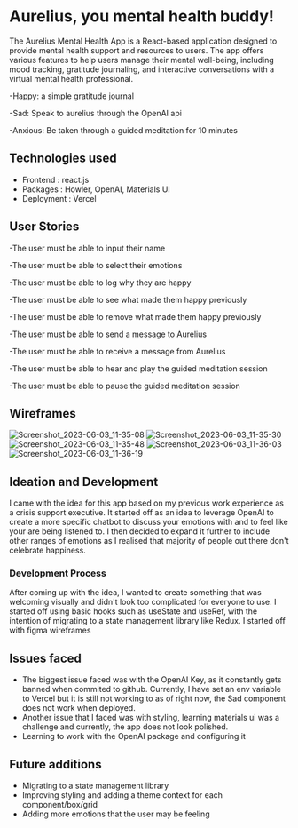 # Aurelius, you mental health buddy! 
The Aurelius Mental Health App is a React-based application designed to provide mental health support and resources to users. The app offers various features to help users manage their mental well-being, including mood tracking, gratitude journaling, and interactive conversations with a virtual mental health professional.

-Happy: a simple gratitude journal 

-Sad: Speak to aurelius through the OpenAI api

-Anxious: Be taken through a guided meditation for 10 minutes 

## Technologies used 
- Frontend : react.js 
- Packages : Howler, OpenAI, Materials UI 
- Deployment : Vercel

## User Stories 
-The user must be able to input their name 

-The user must be able to select their emotions

-The user must be able to log why they are happy 

-The user must be able to see what made them happy previously 

-The user must be able to remove what made them happy previously 

-The user must be able to send a message to Aurelius 

-The user must be able to receive a message from Aurelius 

-The user must be able to hear and play the guided meditation session 

-The user must be able to pause the guided meditation session 

## Wireframes
![Screenshot_2023-06-03_11-35-08](https://github.com/shahirsiraj/seif-project2-Aurelius/assets/125945242/ebddea31-69fb-433b-b0e5-9d83ce40d108)
![Screenshot_2023-06-03_11-35-30](https://github.com/shahirsiraj/seif-project2-Aurelius/assets/125945242/8559981c-21b9-4760-ac92-38c8836a49c1)
![Screenshot_2023-06-03_11-35-48](https://github.com/shahirsiraj/seif-project2-Aurelius/assets/125945242/2e3721e8-4c95-4e5f-83c2-915723815607)
![Screenshot_2023-06-03_11-36-03](https://github.com/shahirsiraj/seif-project2-Aurelius/assets/125945242/68005ae9-1098-49b7-91a8-30661e578b87)
![Screenshot_2023-06-03_11-36-19](https://github.com/shahirsiraj/seif-project2-Aurelius/assets/125945242/0603715a-138d-4fcc-b316-2d97ffd4d48e)



## Ideation and Development
I came with the idea for this app based on my previous work experience as a crisis support executive. It started off as an idea to leverage OpenAI to create a more specific chatbot to discuss your emotions with and to feel like your are being listened to. I then decided to expand it further to include other ranges of emotions as I realised that majority of people out there don't celebrate happiness. 

### Development Process
After coming up with the idea, I wanted to create something that was welcoming visually and didn't look too complicated for everyone to use. I started off using basic hooks such as useState and useRef, with the intention of migrating to a state management library like Redux. I started off with figma wireframes


## Issues faced
- The biggest issue faced was with the OpenAI Key, as it constantly gets banned when commited to github. Currently, I have set an env variable to Vercel but it is still not working to as of right now, the Sad component does not work when deployed.
- Another issue that I faced was with styling, learning materials ui was a challenge and currently, the app does not look polished. 
- Learning to work with the OpenAI package and configuring it

## Future additions 
- Migrating to a state management library 
- Improving styling and adding a theme context for each component/box/grid 
- Adding more emotions that the user may be feeling

